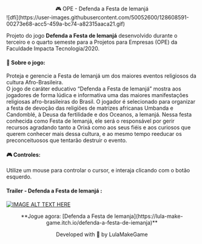 <center> 🎮 OPE - Defenda a Festa de Iemanjá  </center>
![dfi](https://user-images.githubusercontent.com/50052600/128608591-00273e68-acc5-459a-bc74-a82315aaca21.gif)

Projeto do jogo **Defenda a Festa de Iemanjá** desenvolvido durante o terceiro e o quarto semeste para a Projetos para Empresas (OPE) da Faculdade Impacta Tecnologia/2020.

#### 📝 Sobre o jogo: <br>
Proteja e gerencie a Festa de Iemanjá um dos maiores eventos religiosos da cultura Afro-Brasileira. <br>
O jogo de caráter educativo “Defenda a Festa de Iemanjá” mostra aos jogadores de forma lúdica e informativa uma das maiores manifestações religiosas afro-brasileiras do Brasil. O jogador é selecionado para organizar a festa de devoção das religiões de matrizes africanas Umbanda e Candomblé, à Deusa da fertilidade e dos Oceanos, a Iemanjá. Nessa festa conhecida como Festa de Iemanjá, ele será o responsável por gerir recursos agradando tanto a Orixá como aos seus fiéis e aos curiosos que querem conhecer mais dessa cultura, e ao mesmo tempo reeducar os preconceituosos que tentarão destruir o evento.

#### 🎮 Controles: <br>
Utilize um mouse para controlar o cursor, e interaja clicando com o botão esquerdo.

#### Trailer - Defenda a Festa de Iemanjá :
[![IMAGE ALT TEXT HERE](https://img.youtube.com/vi/-2kWe_iJ-Sk/sddefault.jpg)](https://www.youtube.com/watch?v=-2kWe_iJ-Sk)


<p align="center"> **Jogue agora: [Defenda a Festa de Iemanja](https://lula-make-game.itch.io/defenda-a-festa-de-iemanja)** </center>

<p align="center"> Developed with 💜 by LulaMakeGame
 </p>
